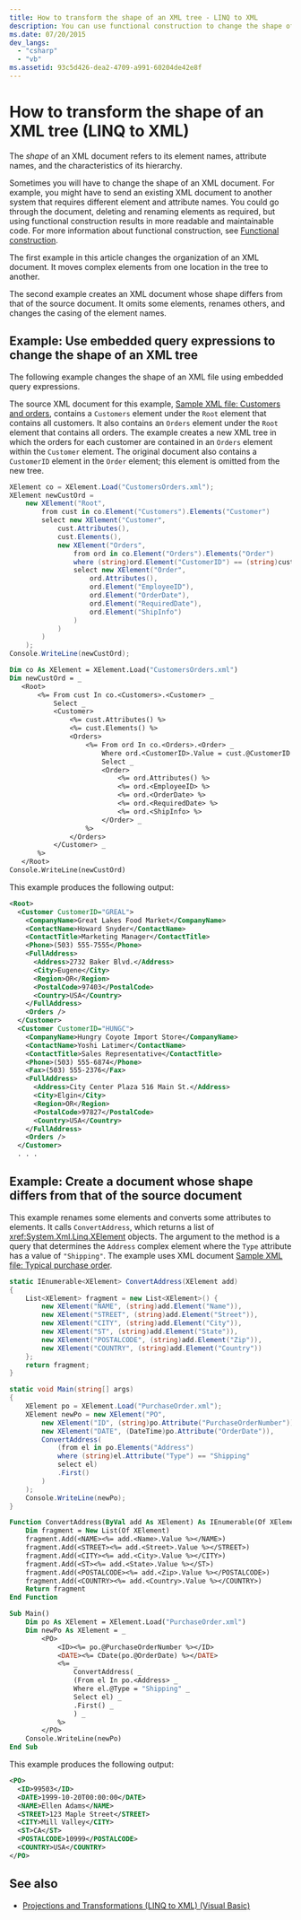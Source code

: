 ```yaml
---
title: How to transform the shape of an XML tree - LINQ to XML
description: You can use functional construction to change the shape of an XML document; that is, to retain the data but change such things as element names, attribute names, and hierarchy.
ms.date: 07/20/2015
dev_langs:
  - "csharp"
  - "vb"
ms.assetid: 93c5d426-dea2-4709-a991-60204de42e8f
---
```


# How to transform the shape of an XML tree (LINQ to XML)

The *shape* of an XML document refers to its element names, attribute names, and the characteristics of its hierarchy.

Sometimes you will have to change the shape of an XML document. For example, you might have to send an existing XML document to another system that requires different element and attribute names. You could go through the document, deleting and renaming elements as required, but using functional construction results in more readable and maintainable code. For more information about functional construction, see [Functional construction](functional-construction.md).

The first example in this article changes the organization of an XML document. It moves complex elements from one location in the tree to another.

The second example creates an XML document whose shape differs from that of the source document. It omits some elements, renames others, and changes the casing of the element names.

## Example: Use embedded query expressions to change the shape of an XML tree

The following example changes the shape of an XML file using embedded query expressions.

The source XML document for this example, [Sample XML file: Customers and orders](sample-xml-file-customers-orders.md), contains a `Customers` element under the `Root` element that contains all customers. It also contains an `Orders` element under the `Root` element that contains all orders. The example creates a new XML tree in which the orders for each customer are contained in an `Orders` element within the `Customer` element. The original document also contains a `CustomerID` element in the `Order` element; this element is omitted from the new tree.

```csharp
XElement co = XElement.Load("CustomersOrders.xml");
XElement newCustOrd =
    new XElement("Root",
        from cust in co.Element("Customers").Elements("Customer")
        select new XElement("Customer",
            cust.Attributes(),
            cust.Elements(),
            new XElement("Orders",
                from ord in co.Element("Orders").Elements("Order")
                where (string)ord.Element("CustomerID") == (string)cust.Attribute("CustomerID")
                select new XElement("Order",
                    ord.Attributes(),
                    ord.Element("EmployeeID"),
                    ord.Element("OrderDate"),
                    ord.Element("RequiredDate"),
                    ord.Element("ShipInfo")
                )
            )
        )
    );
Console.WriteLine(newCustOrd);
```

 ```vb
Dim co As XElement = XElement.Load("CustomersOrders.xml")
Dim newCustOrd = _
    <Root>
        <%= From cust In co.<Customers>.<Customer> _
            Select _
            <Customer>
                <%= cust.Attributes() %>
                <%= cust.Elements() %>
                <Orders>
                    <%= From ord In co.<Orders>.<Order> _
                        Where ord.<CustomerID>.Value = cust.@CustomerID _
                        Select _
                        <Order>
                            <%= ord.Attributes() %>
                            <%= ord.<EmployeeID> %>
                            <%= ord.<OrderDate> %>
                            <%= ord.<RequiredDate> %>
                            <%= ord.<ShipInfo> %>
                        </Order> _
                    %>
                </Orders>
            </Customer> _
        %>
    </Root>
Console.WriteLine(newCustOrd)
```

This example produces the following output:

```xml
<Root>
  <Customer CustomerID="GREAL">
    <CompanyName>Great Lakes Food Market</CompanyName>
    <ContactName>Howard Snyder</ContactName>
    <ContactTitle>Marketing Manager</ContactTitle>
    <Phone>(503) 555-7555</Phone>
    <FullAddress>
      <Address>2732 Baker Blvd.</Address>
      <City>Eugene</City>
      <Region>OR</Region>
      <PostalCode>97403</PostalCode>
      <Country>USA</Country>
    </FullAddress>
    <Orders />
  </Customer>
  <Customer CustomerID="HUNGC">
    <CompanyName>Hungry Coyote Import Store</CompanyName>
    <ContactName>Yoshi Latimer</ContactName>
    <ContactTitle>Sales Representative</ContactTitle>
    <Phone>(503) 555-6874</Phone>
    <Fax>(503) 555-2376</Fax>
    <FullAddress>
      <Address>City Center Plaza 516 Main St.</Address>
      <City>Elgin</City>
      <Region>OR</Region>
      <PostalCode>97827</PostalCode>
      <Country>USA</Country>
    </FullAddress>
    <Orders />
  </Customer>
  . . .
```

## Example: Create a document whose shape differs from that of the source document

This example renames some elements and converts some attributes to elements. It calls `ConvertAddress`, which returns a list of <xref:System.Xml.Linq.XElement> objects. The argument to the method is a query that determines the `Address` complex element where the `Type` attribute has a value of `"Shipping"`. The example uses XML document [Sample XML file: Typical purchase order](sample-xml-file-typical-purchase-order.md).

```csharp
static IEnumerable<XElement> ConvertAddress(XElement add)
{
    List<XElement> fragment = new List<XElement>() {
        new XElement("NAME", (string)add.Element("Name")),
        new XElement("STREET", (string)add.Element("Street")),
        new XElement("CITY", (string)add.Element("City")),
        new XElement("ST", (string)add.Element("State")),
        new XElement("POSTALCODE", (string)add.Element("Zip")),
        new XElement("COUNTRY", (string)add.Element("Country"))
    };
    return fragment;
}

static void Main(string[] args)
{
    XElement po = XElement.Load("PurchaseOrder.xml");
    XElement newPo = new XElement("PO",
        new XElement("ID", (string)po.Attribute("PurchaseOrderNumber")),
        new XElement("DATE", (DateTime)po.Attribute("OrderDate")),
        ConvertAddress(
            (from el in po.Elements("Address")
            where (string)el.Attribute("Type") == "Shipping"
            select el)
            .First()
        )
    );
    Console.WriteLine(newPo);
}
```

```vb
Function ConvertAddress(ByVal add As XElement) As IEnumerable(Of XElement)
    Dim fragment = New List(Of XElement)
    fragment.Add(<NAME><%= add.<Name>.Value %></NAME>)
    fragment.Add(<STREET><%= add.<Street>.Value %></STREET>)
    fragment.Add(<CITY><%= add.<City>.Value %></CITY>)
    fragment.Add(<ST><%= add.<State>.Value %></ST>)
    fragment.Add(<POSTALCODE><%= add.<Zip>.Value %></POSTALCODE>)
    fragment.Add(<COUNTRY><%= add.<Country>.Value %></COUNTRY>)
    Return fragment
End Function

Sub Main()
    Dim po As XElement = XElement.Load("PurchaseOrder.xml")
    Dim newPo As XElement = _
        <PO>
            <ID><%= po.@PurchaseOrderNumber %></ID>
            <DATE><%= CDate(po.@OrderDate) %></DATE>
            <%= _
                ConvertAddress( _
                (From el In po.<Address> _
                Where el.@Type = "Shipping" _
                Select el) _
                .First() _
                ) _
            %>
        </PO>
    Console.WriteLine(newPo)
End Sub
```

This example produces the following output:

```xml
<PO>
  <ID>99503</ID>
  <DATE>1999-10-20T00:00:00</DATE>
  <NAME>Ellen Adams</NAME>
  <STREET>123 Maple Street</STREET>
  <CITY>Mill Valley</CITY>
  <ST>CA</ST>
  <POSTALCODE>10999</POSTALCODE>
  <COUNTRY>USA</COUNTRY>
</PO>
```

## See also

- [Projections and Transformations (LINQ to XML) (Visual Basic)](../../visual-basic/programming-guide/concepts/linq/projections-and-transformations-linq-to-xml.md)
